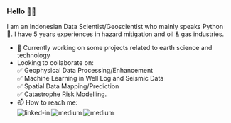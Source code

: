 ### Hello 👋👋
I am an Indonesian Data Scientist/Geoscientist who mainly speaks Python :snake:. I have 5 years experiences in hazard mitigation and oil & gas industries.
- 🔭 Currently working on some projects related to earth science and technology
- Looking to collaborate on:
  <br>
  :white_check_mark: Geophysical Data Processing/Enhancement
  <br>
  :white_check_mark: Machine Learning in Well Log and Seismic Data
  <br>
  :white_check_mark: Spatial Data Mapping/Prediction
  <br>
  :white_check_mark: Catastrophe Risk Modelling.
- 📫 How to reach me:
  <br>
  [<img align="left" alt="linked-in" src="https://img.shields.io/badge/linkedin-%230077B5.svg?&style=for-the-badge&logo=linkedin&logoColor=white" />](https://www.linkedin.com/in/mordekhai/)
  [<img align="left" alt="medium" src="https://img.shields.io/badge/medium-%2312100E.svg?&style=for-the-badge&logo=medium&logoColor=white" />](https://medium.com/@dekha51)
  [<img align="left" alt="medium" src="https://img.shields.io/badge/Website-Geovartha.id-orange?&style=for-the-badge&logoColor=white" />](https://geovartha.id)

<!--
**dekha51/dekha51** is a ✨ _special_ ✨ repository because its `README.md` (this file) appears on your GitHub profile.

Here are some ideas to get you started:

- 🔭 I’m currently working on ...
- 🌱 I’m currently learning ...
- 👯 I’m looking to collaborate on ...
- 🤔 I’m looking for help with ...
- 💬 Ask me about ...
- 📫 How to reach me: ...
- 😄 Pronouns: ...
- ⚡ Fun fact: ...
-->
